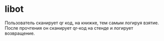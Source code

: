 # libot
Пользователь сканирует qr код, на книжке, тем самым логируя взятие. После прочтения он сканирует qr-код на стенде и логирует возвращение.
